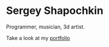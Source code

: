 # Sergey Shapochkin
Programmer, musician, 3d artist.

Take a look at my [portfolio](https://0djentd.github.io/portfolio/)
